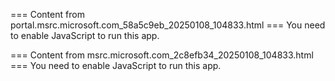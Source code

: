 === Content from portal.msrc.microsoft.com_58a5c9eb_20250108_104833.html ===
You need to enable JavaScript to run this app.

=== Content from msrc.microsoft.com_2c8efb34_20250108_104833.html ===
You need to enable JavaScript to run this app.
